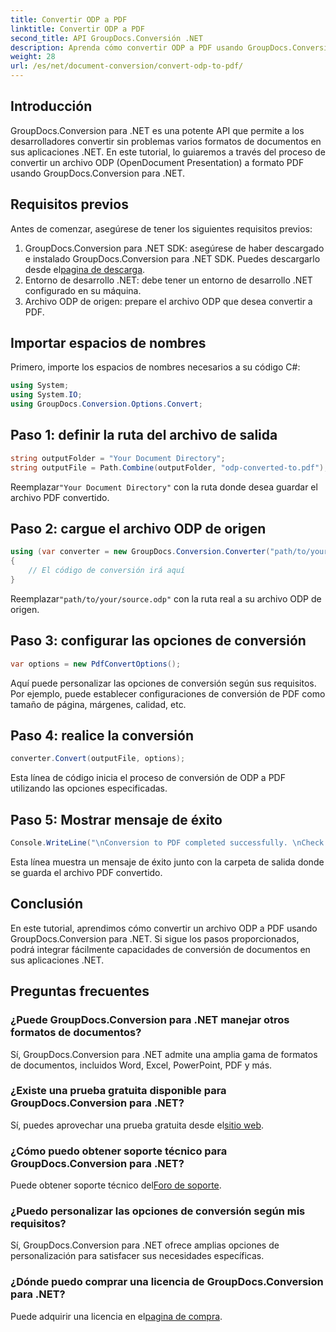 ```yaml
---
title: Convertir ODP a PDF
linktitle: Convertir ODP a PDF
second_title: API GroupDocs.Conversión .NET
description: Aprenda cómo convertir ODP a PDF usando GroupDocs.Conversion para .NET. Siga nuestra guía paso a paso para una conversión de documentos perfecta.
weight: 28
url: /es/net/document-conversion/convert-odp-to-pdf/
---
```

## Introducción
GroupDocs.Conversion para .NET es una potente API que permite a los desarrolladores convertir sin problemas varios formatos de documentos en sus aplicaciones .NET. En este tutorial, lo guiaremos a través del proceso de convertir un archivo ODP (OpenDocument Presentation) a formato PDF usando GroupDocs.Conversion para .NET.
## Requisitos previos
Antes de comenzar, asegúrese de tener los siguientes requisitos previos:
1.  GroupDocs.Conversion para .NET SDK: asegúrese de haber descargado e instalado GroupDocs.Conversion para .NET SDK. Puedes descargarlo desde el[pagina de descarga](https://releases.groupdocs.com/conversion/net/).
2. Entorno de desarrollo .NET: debe tener un entorno de desarrollo .NET configurado en su máquina.
3. Archivo ODP de origen: prepare el archivo ODP que desea convertir a PDF.

## Importar espacios de nombres
Primero, importe los espacios de nombres necesarios a su código C#:
```csharp
using System;
using System.IO;
using GroupDocs.Conversion.Options.Convert;
```
## Paso 1: definir la ruta del archivo de salida
```csharp
string outputFolder = "Your Document Directory";
string outputFile = Path.Combine(outputFolder, "odp-converted-to.pdf");
```
 Reemplazar`"Your Document Directory"` con la ruta donde desea guardar el archivo PDF convertido.
## Paso 2: cargue el archivo ODP de origen
```csharp
using (var converter = new GroupDocs.Conversion.Converter("path/to/your/source.odp"))
{
    // El código de conversión irá aquí
}
```
 Reemplazar`"path/to/your/source.odp"` con la ruta real a su archivo ODP de origen.
## Paso 3: configurar las opciones de conversión
```csharp
var options = new PdfConvertOptions();
```
Aquí puede personalizar las opciones de conversión según sus requisitos. Por ejemplo, puede establecer configuraciones de conversión de PDF como tamaño de página, márgenes, calidad, etc.
## Paso 4: realice la conversión
```csharp
converter.Convert(outputFile, options);
```
Esta línea de código inicia el proceso de conversión de ODP a PDF utilizando las opciones especificadas.
## Paso 5: Mostrar mensaje de éxito
```csharp
Console.WriteLine("\nConversion to PDF completed successfully. \nCheck output in {0}", outputFolder);
```
Esta línea muestra un mensaje de éxito junto con la carpeta de salida donde se guarda el archivo PDF convertido.

## Conclusión
En este tutorial, aprendimos cómo convertir un archivo ODP a PDF usando GroupDocs.Conversion para .NET. Si sigue los pasos proporcionados, podrá integrar fácilmente capacidades de conversión de documentos en sus aplicaciones .NET.
## Preguntas frecuentes
### ¿Puede GroupDocs.Conversion para .NET manejar otros formatos de documentos?
Sí, GroupDocs.Conversion para .NET admite una amplia gama de formatos de documentos, incluidos Word, Excel, PowerPoint, PDF y más.
### ¿Existe una prueba gratuita disponible para GroupDocs.Conversion para .NET?
 Sí, puedes aprovechar una prueba gratuita desde el[sitio web](https://releases.groupdocs.com/).
### ¿Cómo puedo obtener soporte técnico para GroupDocs.Conversion para .NET?
 Puede obtener soporte técnico del[Foro de soporte](https://forum.groupdocs.com/c/conversion/11).
### ¿Puedo personalizar las opciones de conversión según mis requisitos?
Sí, GroupDocs.Conversion para .NET ofrece amplias opciones de personalización para satisfacer sus necesidades específicas.
### ¿Dónde puedo comprar una licencia de GroupDocs.Conversion para .NET?
 Puede adquirir una licencia en el[pagina de compra](https://purchase.groupdocs.com/buy).